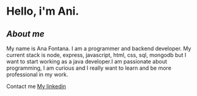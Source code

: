 # Hello, i'm Ani. 

## ***About me***

My name is Ana Fontana. I am a programmer and backend developer.
My current stack is node, express, javascript, html, css, sql, mongodb but I want to start working as a java developer.I am passionate about programming, 
I am curious and I really want to learn and be more professional in my work.


Contact me 
<a href="https://www.linkedin.com/in/anafontana822/">My linkedin</a>


